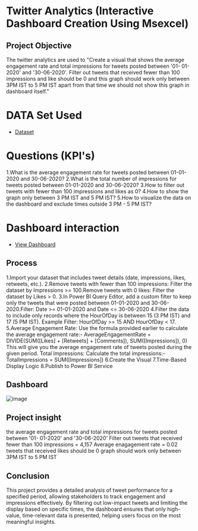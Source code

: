 # Twitter Analytics (Interactive Dashboard Creation Using Msexcel)
## Project Objective
The twitter analytics are used to "Create a visual that shows the average engagement rate and total impressions for tweets posted between '01- 01-2020' and '30-06-2020'. Filter out tweets that received fewer than 100 impressions and like should be 0 and this graph should work only between 3PM IST to 5 PM IST apart from that time we should not show this graph in dashboard itself."

# DATA Set Used
- <a href="https://github.com/Kranthi-india/Twitter-Dashboard-Analytics-using-Powerbi/blob/main/Tweet%20Analytics%20Task%201.pbix">Dataset</a>

# Questions (KPI's)
1.What is the average engagement rate for tweets posted between 01-01-2020 and 30-06-2020?
2.What is the total number of impressions for tweets posted between 01-01-2020 and 30-06-2020?
3.How to filter out tweets with fewer than 100 impressions and likes as 0?
4.How to show the graph only between 3 PM IST and 5 PM IST?
5.How to visualize the data on the dashboard and exclude times outside 3 PM - 5 PM IST?

# Dashboard interaction
- <a href="https://github.com/Kranthi-india/Twitter-Dashboard-Analytics-using-Powerbi/blob/main/Tweet%20Analytics%20Task%201.pbix">View Dashboard</a>

## Process
1.Import your dataset that includes tweet details (date, impressions, likes, retweets, etc.).
2.Remove tweets with fewer than 100 impressions: Filter the dataset by Impressions >= 100.Remove tweets with 0 likes: Filter the dataset by Likes > 0.
3.In Power BI Query Editor, add a custom filter to keep only the tweets that were posted between 01-01-2020 and 30-06-2020.Filter: Date >= 01-01-2020 and Date <= 30-06-2020
4.Filter the data to include only records where the HourOfDay is between 15 (3 PM IST) and 17 (5 PM IST).
Example Filter: HourOfDay >= 15 AND HourOfDay < 17.
5.Average Engagement Rate:
Use the formula provided earlier to calculate the average engagement rate:-
AverageEngagementRate = DIVIDE(SUM([Likes] + [Retweets] + [Comments]), SUM([Impressions]), 0)
This will give you the average engagement rate of tweets posted during the given period.
Total Impressions:
Calculate the total impressions:-TotalImpressions = SUM([Impressions])
6.Create the Visual
7.Time-Based Display Logic
8.Publish to Power BI Service

## Dashboard
![image](https://github.com/Kranthi-india/Twitter-Dashboard-Analytics-using-Powerbi/blob/main/Tweet%20Analytics%20Task%201.pbix)

## Project insight
the average engagement rate and total impressions for tweets posted between '01- 01-2020' and '30-06-2020'
Filter out tweets that received fewer than 100 impressions = 4,157
Average enagagement rate = 0.02
tweets that received likes should be 0
graph should work only between 3PM IST to 5 PM IST 

## Conclusion
This project provides a detailed analysis of tweet performance for a specified period, allowing stakeholders to track engagement and impressions effectively. By filtering out low-impact tweets and limiting the display based on specific times, the dashboard ensures that only high-value, time-relevant data is presented, helping users focus on the most meaningful insights.


